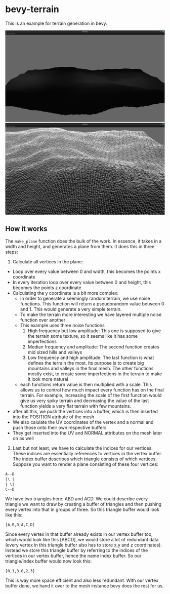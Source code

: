 # bevy-terrain

This is an example for terrain generation in bevy.

![Terrain in bevy](docs/terrain.png)
![Terrain in bevy with wireframe](docs/terrain_wireframe_2.png)

## How it works
The `make_plane` function does the bulk of the work. In essence, it takes in a width and height, and generates a plane from them. It does this in three steps:

1. Calculate all vertices in the plane:
  -  Loop over every value between 0 and width, this becomes the points x coordinate
  -  In every iteration loop over every value between 0 and height, this becomes the points z coordinate
  -  Calculating the y coordinate is a bit more complex:
      - in order to generate a seemingly random terrain, we use noise functions. This function will return a pseudorandom value between 0 and 1. This would generate a very simple terrain.
      - To make the terrain more interesting we have layered multiple noise function over another
      - This example uses three noise functions
	      1. High frequency but low amplitude: This one is supposed to give the terrain some texture, so it seems like it has some imperfections
	      2. Median frequency and amplitude: The second function creates mid sized hills and valleys
	      3. Low frequency and high amplitude: The last function is what defines the terrain the most. Its purpose is to create big mountains and valleys in the final mesh. The other functions mostly exist, to create some imperfections in the terrain to make it look more natural
     - each functions return value is then multiplied with a scale. This allows us to control how much impact every function has on the final terrain. For example, increasing the scale of the first function would give us very spiky terrain and decreasing the value of the last function yields a very flat terrain with few mountains.
- after all this, we push the vertices into a buffer, which is then inserted into the POSITION atribute of the mesh
- We also calulate the UV coordinates of the vertex and a normal and push those onto their own respective buffers
- They get inserted into the UV and NORMAL attributes on the mesh later on as well
2. Last but not least, we have to calculate the indices for our vertices. These indices are essentially references to vertices in the vertex buffer. The index buffer describes which triangle consists of which vertices. Suppose you want to render a plane consisting of these four vertices:
```
A--B 
|\ |
| \|
C--D
```
We have two triangles here: ABD and ACD. We could describe every triangle we want to draw by creating a buffer of triangles and then pushing every vertex into that in groups of three. So this triangle buffer would look like this:
```
[A,B,D,A,C,D]
```
Since every vertex in that buffer already exists in our vertex buffer too, which would look like this [ABCD], we would store a lot of redundant data (every vertex in this triangle buffer also has to store x,y and z coordinates). Instead we store this triangle buffer by referring to the indices of the vertices in our vertex buffer, hence the name index buffer. So our triangle/index buffer would now look this:
```
[0,1,3,0,2,3]
```
This is way more space efficient and also less redundant. With our vertex buffer done, we hand it over to the mesh instance bevy does the rest for us.



